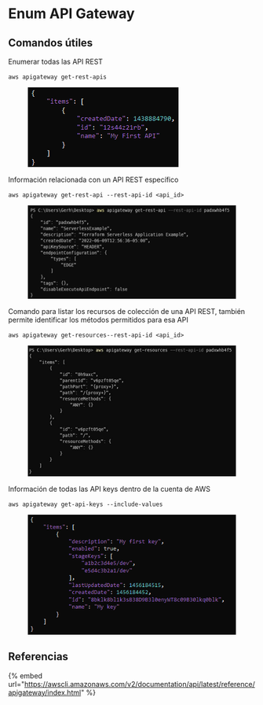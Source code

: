 # Enum API Gateway

## Comandos útiles

Enumerar todas las API REST

```
aws apigateway get-rest-apis
```

<figure><img src="../../.gitbook/assets/image (3) (1).png" alt=""><figcaption></figcaption></figure>



Información relacionada con un API REST específico

```
aws apigateway get-rest-api --rest-api-id <api_id>
```

<figure><img src="../../.gitbook/assets/image (34).png" alt=""><figcaption></figcaption></figure>



Comando para listar los recursos de colección de una API REST, también permite identificar los métodos permitidos para esa API

```
aws apigateway get-resources--rest-api-id <api_id>
```

<figure><img src="../../.gitbook/assets/image (3) (4).png" alt=""><figcaption></figcaption></figure>



Información de todas las API keys dentro de la cuenta de AWS

```
aws apigateway get-api-keys --include-values
```

<figure><img src="../../.gitbook/assets/image (30).png" alt=""><figcaption></figcaption></figure>





## Referencias

{% embed url="https://awscli.amazonaws.com/v2/documentation/api/latest/reference/apigateway/index.html" %}

